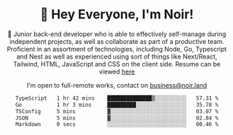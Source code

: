 <div align="center">

<h1 align="center">👋 Hey Everyone, I'm Noir! </h1>
  
<p>
  
 🎉 Junior back-end developer who is able to effectively self-manage during independent projects, as well as collaborate as part of a productive team. Proficient in an assortment of technologies, including Node, Go, Typescript and Nest as well as experienced using sort of things like Next/React, Tailwind, HTML, JavaScript and CSS on the client side. Resume can be viewed [here](https://cdn.noir.land/resume)

</p>
   
<p align="center">

  I'm open to full-remote works, contact on [business@noir.land](mailto:business@noir.land) 
 
 </p>
   

  
<!--START_SECTION:waka-->

```txt
TypeScript   1 hr 42 mins    ██████████████▒░░░░░░░░░░   57.31 %
Go           1 hr 3 mins     █████████░░░░░░░░░░░░░░░░   35.78 %
TSConfig     5 mins          ▓░░░░░░░░░░░░░░░░░░░░░░░░   03.07 %
JSON         5 mins          ▓░░░░░░░░░░░░░░░░░░░░░░░░   02.84 %
Markdown     0 secs          ░░░░░░░░░░░░░░░░░░░░░░░░░   00.46 %
```

<!--END_SECTION:waka-->
